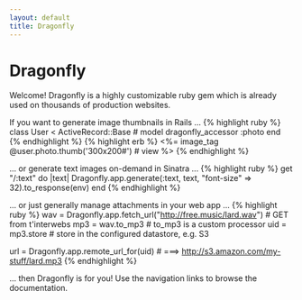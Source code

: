 ```yaml
---
layout: default
title: Dragonfly
---
```


# Dragonfly
Welcome! Dragonfly is a highly customizable ruby gem which is already used on thousands of production websites.

If you want to generate image thumbnails in Rails ...
{% highlight ruby %}
class User < ActiveRecord::Base  # model
  dragonfly_accessor :photo
end
{% endhighlight %}
{% highlight erb %}
<%= image_tag @user.photo.thumb('300x200#')  # view  %>
{% endhighlight %}

... or generate text images on-demand in Sinatra ...
{% highlight ruby %}
get "/:text" do |text|
  Dragonfly.app.generate(:text, text, "font-size" => 32).to_response(env)
end
{% endhighlight %}

... or just generally manage attachments in your web app ...
{% highlight ruby %}
wav = Dragonfly.app.fetch_url("http://free.music/lard.wav")  # GET from t'interwebs
mp3 = wav.to_mp3  # to_mp3 is a custom processor
uid = mp3.store   # store in the configured datastore, e.g. S3

url = Dragonfly.app.remote_url_for(uid)  # ===> http://s3.amazon.com/my-stuff/lard.mp3
{% endhighlight %}

... then Dragonfly is for you! Use the navigation links to browse the documentation.
